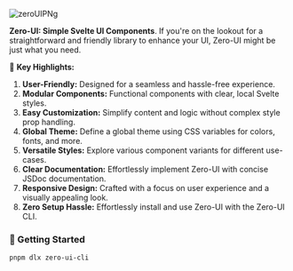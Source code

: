 ![zeroUIPNg](/images/zeroUI.png)

**Zero-UI: Simple Svelte UI Components**. If you're on the lookout for a straightforward and friendly library to enhance your UI, Zero-UI might be just what you need.

🔑 **Key Highlights:**

1. **User-Friendly:** Designed for a seamless and hassle-free experience.
2. **Modular Components:** Functional components with clear, local Svelte styles.
3. **Easy Customization:** Simplify content and logic without complex style prop handling.
4. **Global Theme:** Define a global theme using CSS variables for colors, fonts, and more.
5. **Versatile Styles:** Explore various component variants for different use-cases.
6. **Clear Documentation:** Effortlessly implement Zero-UI with concise JSDoc documentation.
7. **Responsive Design:** Crafted with a focus on user experience and a visually appealing look.
8. **Zero Setup Hassle:** Effortlessly install and use Zero-UI with the Zero-UI CLI.

### 🚀 Getting Started

```bash
pnpm dlx zero-ui-cli
```
